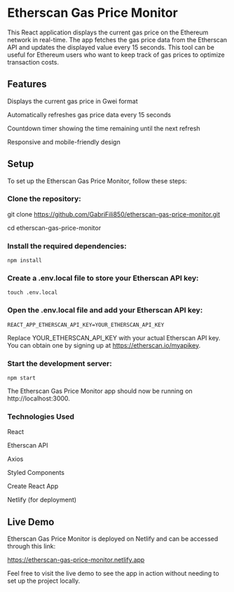 # Etherscan Gas Price Monitor
This React application displays the current gas price on the Ethereum network in real-time. The app fetches the gas price data from the Etherscan API and updates the displayed value every 15 seconds. This tool can be useful for Ethereum users who want to keep track of gas prices to optimize transaction costs.

## Features
Displays the current gas price in Gwei format

Automatically refreshes gas price data every 15 seconds

Countdown timer showing the time remaining until the next refresh

Responsive and mobile-friendly design


## Setup
To set up the Etherscan Gas Price Monitor, follow these steps:

### Clone the repository:

git clone https://github.com/GabriFili850/etherscan-gas-price-monitor.git

cd etherscan-gas-price-monitor

### Install the required dependencies:

`npm install`

### Create a .env.local file to store your Etherscan API key:

`touch .env.local`

### Open the .env.local file and add your Etherscan API key:

`REACT_APP_ETHERSCAN_API_KEY=YOUR_ETHERSCAN_API_KEY`

Replace YOUR_ETHERSCAN_API_KEY with your actual Etherscan API key. You can obtain one by signing up at https://etherscan.io/myapikey.

### Start the development server:

`npm start`

The Etherscan Gas Price Monitor app should now be running on http://localhost:3000.

### Technologies Used
React

Etherscan API

Axios

Styled Components

Create React App

Netlify (for deployment)

## Live Demo
Etherscan Gas Price Monitor is deployed on Netlify and can be accessed through this link:

https://etherscan-gas-price-monitor.netlify.app

Feel free to visit the live demo to see the app in action without needing to set up the project locally.
